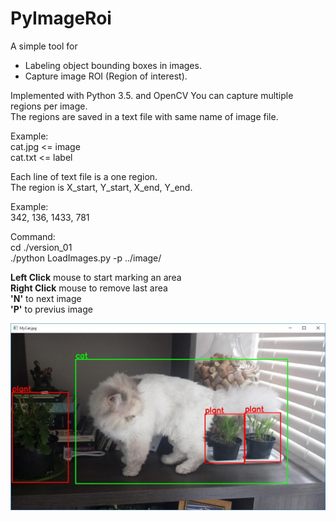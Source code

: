 # PyImageRoi
A simple tool for
- Labeling object bounding boxes in images.
- Capture image ROI (Region of interest).

Implemented with Python 3.5. and OpenCV
You can capture multiple regions per image.<br>
The regions are saved in a text file with same name of image file.<br>

Example: <br>
cat.jpg  <= image <br>
cat.txt  <= label <br>

Each line of text file is a one region.<br>
The region is X_start, Y_start, X_end, Y_end.<br>

Example:<br>
   342,   136,  1433,   781
   
Command:<br>
cd ./version_01<br>
./python LoadImages.py -p ../image/

**Left Click** mouse to start marking an area<br/>
**Right Click** mouse to remove last area<br/>
**'N'** to next image<br/>
**'P'** to previus image<br/>

![Screen Shot](https://github.com/kabrau/PyImageRoi/blob/master/tmp/MyCatResult.jpg)

